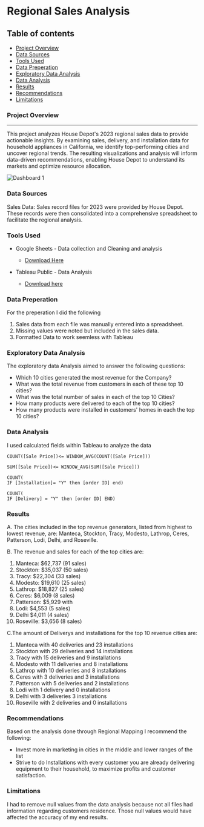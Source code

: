 # Regional Sales Analysis

## Table of contents
   - [Project Overview](#project-overview)
   - [Data Sources](#data-sources)
   - [Tools Used](#tools-used)
   - [Data Preperation](#data-preperation)
   - [Exploratory Data Analysis](#exploratory-data-analysis)
   - [Data Analysis](#data-analysis)
   - [Results](#results)
   - [Recommendations](#recommendations)
   - [Limitations](#limitations)

### Project Overview
---
This project analyzes House Depot's 2023 regional sales data to provide actionable insights. By examining sales, delivery, and installation data for household appliances in California, we identify top-performing cities and uncover regional trends. The resulting visualizations and analysis will inform data-driven recommendations, enabling House Depot to understand its markets and  optimize resource allocation.

![Dashboard 1](https://github.com/user-attachments/assets/eee21768-0e8d-4a27-802f-24a5c673ac27)


### Data Sources

Sales Data: Sales record files for 2023 were provided by House Depot. These records were then consolidated into a comprehensive spreadsheet to facilitate the regional analysis.

### Tools Used

- Google Sheets - Data collection and Cleaning and analysis
   - [Download Here](https://github.com/BrandonDuenas/House-Depot-Sales-by-Region/blob/main/House%20Depot%20Regional%20-%20Sheet1.csv)

- Tableau Public - Data Analysis
   - [Download here](https://public.tableau.com/views/HousedepotsalesbyRegion/Dashboard1?:language=en-US&:sid=&:redirect=auth&:display_count=n&:origin=viz_share_link)

### Data Preperation

For the preperation I did the following
1. Sales data from each file was manually entered into a spreadsheet.
2. Missing values were noted but included in the sales data.
3. Formatted Data to work seemless with Tableau
   
### Exploratory Data Analysis

The exploratory data Analysis aimed to answer the following questions:

- Which 10 cities generated the most revenue for the Company?
- What was the total revenue from customers in each of these top 10 cities?
- What was the total number of sales in each of the top 10 Cities?
- How many products were delivered to each of the top 10 cities?
- How many products were installed in customers' homes in each the top 10 cities?

### Data Analysis

 I used calculated fields within Tableau to analyze the data
   ``` Tableau
COUNT([Sale Price])<= WINDOW_AVG(COUNT([Sale Price]))
```
  ``` Tableau
SUM([Sale Price])<= WINDOW_AVG(SUM([Sale Price]))
```
``` Tableau
COUNT(
IF [Installation]= "Y" then [order ID] end)
```
``` Tableau
COUNT(
IF [Delivery] = "Y" then [order ID] END)
```

### Results

A. The cities included in the top revenue generators, listed from highest to lowest revenue, are:  Manteca, Stockton, Tracy, Modesto, Lathrop, Ceres, Patterson, Lodi, Delhi, and Roseville.

B. The revenue and sales for each of the top cities are:
   1. Manteca: $62,737 (91 sales)
   2. Stockton: $35,037 (50 sales)
   3. Tracy: $22,304 (33 sales)
   4. Modesto: $19,610 (25 sales)
   5. Lathrop: $18,827 (25 sales)
   6. Ceres: $6,009 (8 sales)
   7. Patterson: $5,929 with
   8. Lodi: $4,553 (5 sales)
   9. Delhi $4,011 (4 sales)
   10. Roseville: $3,656 (8 sales)

C.The amount of Deliverys and installations for the top 10 revenue cities are: 
   1. Manteca with 40 deliveries and 23 installations
   2. Stockton with 29 deliveries and 14 installations
   3. Tracy with 15 deliveries and 9 installations
   4. Modesto with 11 deliveries and 8 installations
   5. Lathrop with 10 deliveries and 8 installations
   6. Ceres with 3 deliveries and 3 installations
   7. Patterson with 5 deliveries and 2 installations
   8. Lodi with 1 delivery and 0 installations
   9. Delhi with 3 deliveries 3 installations
   10. Roseville with 2 deliveries and 0 installations

### Recommendations
Based on the analysis done through Regional Mapping I recommend the following:

- Invest more in marketing in cities in the middle and lower ranges of the list
- Strive to do Installations with every customer you are already delivering equipment to their household, to maximize profits and customer satisfaction.

### Limitations 

I had to remove null values  from the data analysis because not all files had information regarding customers residence. Those null values would have affected the accuracy of my end results.



